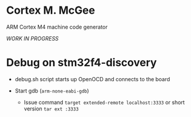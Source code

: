 
# Cortex M. McGee

ARM Cortex M4 machine code generator

_WORK IN PROGRESS_








# Debug on stm32f4-discovery

- debug.sh script starts up OpenOCD and connects to the board

- Start gdb (`arm-none-eabi-gdb`)
  - Issue command `target extended-remote localhost:3333` or short version `tar ext :3333`
  
